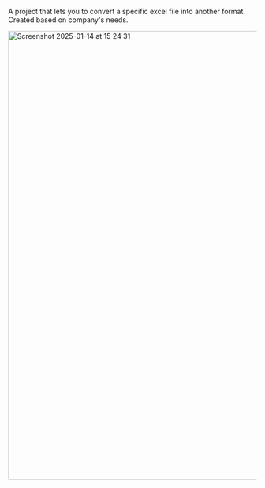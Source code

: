 A project that lets you to convert a specific excel file into another format. Created based on company's needs.

<img width="908" alt="Screenshot 2025-01-14 at 15 24 31" src="https://github.com/user-attachments/assets/82c032eb-8262-4e9d-bbc0-587f53e28a18" />

